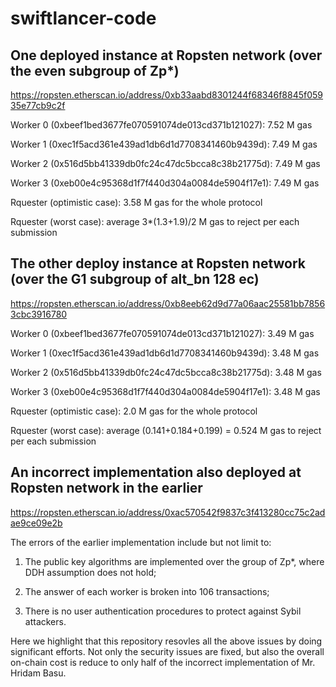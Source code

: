 # swiftlancer-code

## One deployed instance at Ropsten network (over the even subgroup of Zp*)
https://ropsten.etherscan.io/address/0xb33aabd8301244f68346f8845f05935e77cb9c2f

Worker 0 (0xbeef1bed3677fe070591074de013cd371b121027): 7.52 M gas

Worker 1 (0xec1f5acd361e439ad1db6d1d7708341460b9439d): 7.49 M gas 

Worker 2 (0x516d5bb41339db0fc24c47dc5bcca8c38b21775d): 7.49 M gas 

Worker 3 (0xeb00e4c95368d1f7f440d304a0084de5904f17e1): 7.49 M gas 

Rquester (optimistic case): 3.58 M gas for the whole protocol

Rquester (worst case): average  3*(1.3+1.9)/2 M gas to reject per each submission


## The other deploy instance at Ropsten network (over the G1 subgroup of alt_bn 128 ec)
https://ropsten.etherscan.io/address/0xb8eeb62d9d77a06aac25581bb78563cbc3916780

Worker 0 (0xbeef1bed3677fe070591074de013cd371b121027): 3.49 M gas

Worker 1 (0xec1f5acd361e439ad1db6d1d7708341460b9439d): 3.48 M gas 

Worker 2 (0x516d5bb41339db0fc24c47dc5bcca8c38b21775d): 3.48 M gas 

Worker 3 (0xeb00e4c95368d1f7f440d304a0084de5904f17e1): 3.48 M gas 

Rquester (optimistic case): 2.0 M gas for the whole protocol

Rquester (worst case): average  (0.141+0.184+0.199) = 0.524 M gas to reject per each submission


## An incorrect implementation also deployed at Ropsten network in the earlier
https://ropsten.etherscan.io/address/0xac570542f9837c3f413280cc75c2adae9ce09e2b

The errors of the earlier implementation include but not limit to:

1. The public key algorithms are implemented over the group of Zp*, where DDH assumption does not hold;

2. The answer of each worker is broken into 106 transactions;

3. There is no user authentication procedures to protect against Sybil attackers.

Here we highlight that this repository resovles all the above issues by doing significant efforts. Not only the security issues are fixed, but also the overall on-chain cost is reduce to only half of the incorrect implementation of Mr. Hridam Basu.
